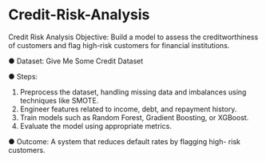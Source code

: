 # Credit-Risk-Analysis
Credit Risk Analysis
Objective: Build a model to assess the creditworthiness of customers and flag high-risk
customers for financial institutions.

● Dataset: Give Me Some Credit Dataset

● Steps:
1. Preprocess the dataset, handling missing data and imbalances using techniques
like SMOTE.
2. Engineer features related to income, debt, and repayment history.
3. Train models such as Random Forest, Gradient Boosting, or XGBoost.
4. Evaluate the model using appropriate metrics.

● Outcome: A system that reduces default rates by flagging high-
risk customers.
